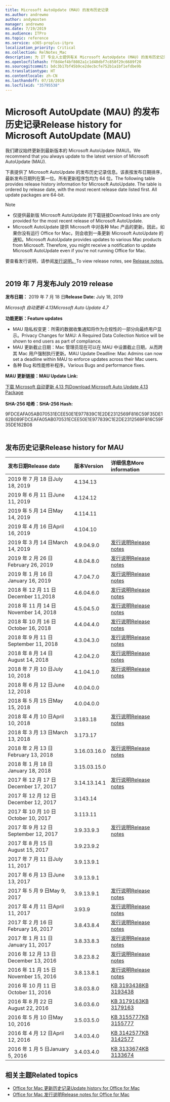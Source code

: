 ```yaml
---
title: Microsoft AutoUpdate (MAU) 的发布历史记录
ms.author: andrewmo
author: andymosten
manager: andrewmo
ms.date: 7/19/2019
ms.audience: ITPro
ms.topic: reference
ms.service: o365-proplus-itpro
localization_priority: Critical
ms.collection: RelNotes_Mac
description: 为 IT 专业人士提供有关 Microsoft AutoUpdate (MAU) 的发布历史记录
ms.openlocfilehash: ff8d4ef4bf8082a1c1d40dbf7c850f29c6689f20
ms.sourcegitcommit: bdc3b17bf45b9ce2decbcfe752b1a1bf1efdbe9b
ms.translationtype: HT
ms.contentlocale: zh-CN
ms.lasthandoff: 07/18/2019
ms.locfileid: "35795538"
---
```

# <a name="release-history-for-microsoft-autoupdate-mau"></a><span data-ttu-id="956b3-103">Microsoft AutoUpdate (MAU) 的发布历史记录</span><span class="sxs-lookup"><span data-stu-id="956b3-103">Release history for Microsoft AutoUpdate (MAU)</span></span>
 
<span data-ttu-id="956b3-104">我们建议始终更新到最新版本的 Microsoft AutoUpdate (MAU)。</span><span class="sxs-lookup"><span data-stu-id="956b3-104">We recommend that you always update to the latest version of Microsoft AutoUpdate (MAU).</span></span>

<span data-ttu-id="956b3-p101">下表提供了 Microsoft AutoUpdate 的发布历史记录信息。该表按发布日期排序，最新发布日期列在第一位。所有更新程序包均为 64 位。</span><span class="sxs-lookup"><span data-stu-id="956b3-p101">The following table provides release history information for Microsoft AutoUpdate. The table is ordered by release date, with the most recent release date listed first. All update packages are 64-bit.</span></span>


> [!NOTE]
> 
> - <span data-ttu-id="956b3-108">仅提供最新版 Microsoft AutoUpdate 的下载链接</span><span class="sxs-lookup"><span data-stu-id="956b3-108">Download links are only provided for the most recent release of Microsoft AutoUpdate.</span></span>
> - <span data-ttu-id="956b3-p102">Microsoft AutoUpdate 提供 Microsoft 中对各种 Mac 产品的更新。因此，如果你没有运行 Office for Mac，则会收到一条更新 Microsoft AutoUpdate 的通知。</span><span class="sxs-lookup"><span data-stu-id="956b3-p102">Microsoft AutoUpdate provides updates to various Mac products from Microsoft. Therefore, you might receive a notification to update Microsoft AutoUpdate even if you're not running Office for Mac.</span></span>

<span data-ttu-id="956b3-111">要查看发行说明，请参阅[发行说明。](release-notes-office-for-mac.md)</span><span class="sxs-lookup"><span data-stu-id="956b3-111">To view release notes, see [Release notes.](release-notes-office-for-mac.md)</span></span><br/><br/>

## <a name="july-2019-release"></a><span data-ttu-id="956b3-112">2019 年 7 月发布</span><span class="sxs-lookup"><span data-stu-id="956b3-112">July 2019 release</span></span>

<span data-ttu-id="956b3-113">**发布日期：** 2019 年 7 月 18 日</span><span class="sxs-lookup"><span data-stu-id="956b3-113">**Release Date:** July 18, 2019</span></span>

<span data-ttu-id="956b3-114">*Microsoft 自动更新 4.13*</span><span class="sxs-lookup"><span data-stu-id="956b3-114">*Microsoft Auto Update 4.7*</span></span>

 <span data-ttu-id="956b3-115">**功能更新：**</span><span class="sxs-lookup"><span data-stu-id="956b3-115">**Feature updates**</span></span>

- <span data-ttu-id="956b3-116">MAU 隐私权变更：所需的数据收集通知将作为合规性的一部分向最终用户显示。</span><span class="sxs-lookup"><span data-stu-id="956b3-116">Privacy Changes for MAU: A Required Data Collection Notice will be shown to end users as part of compliance.</span></span>
- <span data-ttu-id="956b3-117">MAU 更新截止日期：Mac 管理员现在可以在 MAU 中设置截止日期，从而跨其 Mac 用户强制执行更新。</span><span class="sxs-lookup"><span data-stu-id="956b3-117">MAU Update Deadline: Mac Admins can now set a deadline within MAU to enforce updates across their Mac users.</span></span>
- <span data-ttu-id="956b3-118">各种 Bug 和性能修补程序。</span><span class="sxs-lookup"><span data-stu-id="956b3-118">Various Bugs and performance fixes.</span></span>

<span data-ttu-id="956b3-119">**MAU 更新链接：**</span><span class="sxs-lookup"><span data-stu-id="956b3-119">**MAU Update Link:**</span></span>

[<span data-ttu-id="956b3-120">下载 Microsoft 自动更新 4.13 包</span><span class="sxs-lookup"><span data-stu-id="956b3-120">Download Microsoft Auto Update 4.13 Package</span></span>](https://officecdn-microsoft-com.akamaized.net/pr/C1297A47-86C4-4C1F-97FA-950631F94777/MacAutoupdate/Microsoft_AutoUpdate_4.13.19071800_Updater.pkg)<br/>
<br/>
<span data-ttu-id="956b3-121">**SHA-256 哈希：**</span><span class="sxs-lookup"><span data-stu-id="956b3-121">**SHA-256 Hash:**</span></span>

<span data-ttu-id="956b3-122">9FDCEAFA05AB070531ECEE50E1E977839C1E2DE2312569F816C59F35DE162B08</span><span class="sxs-lookup"><span data-stu-id="956b3-122">9FDCEAFA05AB070531ECEE50E1E977839C1E2DE2312569F816C59F35DE162B08</span></span>
<br/><br/>

## <a name="release-history"></a><span data-ttu-id="956b3-123">发布历史记录</span><span class="sxs-lookup"><span data-stu-id="956b3-123">Release history for MAU</span></span>

|<span data-ttu-id="956b3-124">**发布日期**</span><span class="sxs-lookup"><span data-stu-id="956b3-124">**Release date**</span></span>|<span data-ttu-id="956b3-125">**版本**</span><span class="sxs-lookup"><span data-stu-id="956b3-125">**Version**</span></span>|<span data-ttu-id="956b3-126">**详细信息**</span><span class="sxs-lookup"><span data-stu-id="956b3-126">**More information**</span></span>||
|:-----|:-----|:-----|:-----|
|<span data-ttu-id="956b3-127">2019 年 7 月 18 日</span><span class="sxs-lookup"><span data-stu-id="956b3-127">July 18, 2019</span></span> <br/>|<span data-ttu-id="956b3-128">4.13</span><span class="sxs-lookup"><span data-stu-id="956b3-128">4.13</span></span> <br/> |  <br/> ||
|<span data-ttu-id="956b3-129">2019 年 6 月 11 日</span><span class="sxs-lookup"><span data-stu-id="956b3-129">June 11, 2019</span></span> <br/>|<span data-ttu-id="956b3-130">4.12</span><span class="sxs-lookup"><span data-stu-id="956b3-130">4.12</span></span> <br/> | <br/> ||
|<span data-ttu-id="956b3-131">2019 年 5 月 14 日</span><span class="sxs-lookup"><span data-stu-id="956b3-131">May 14, 2019</span></span> <br/>|<span data-ttu-id="956b3-132">4.11</span><span class="sxs-lookup"><span data-stu-id="956b3-132">4.11</span></span> <br/> |  <br/> | <br/> |
|<span data-ttu-id="956b3-133">2019 年 4 月 16 日</span><span class="sxs-lookup"><span data-stu-id="956b3-133">April 16, 2019</span></span> <br/>|<span data-ttu-id="956b3-134">4.10</span><span class="sxs-lookup"><span data-stu-id="956b3-134">4.10</span></span> <br/> |  <br/> |<br/> |
|<span data-ttu-id="956b3-135">2019 年 3 月 14 日</span><span class="sxs-lookup"><span data-stu-id="956b3-135">March 14, 2019</span></span> <br/>|<span data-ttu-id="956b3-136">4.9.0</span><span class="sxs-lookup"><span data-stu-id="956b3-136">4.9.0</span></span> <br/> | [<span data-ttu-id="956b3-137">发行说明</span><span class="sxs-lookup"><span data-stu-id="956b3-137">Release notes</span></span>](release-notes-office-for-mac.md#march-2019-release) <br/> | <br/> |
|<span data-ttu-id="956b3-138">2019 年 2 月 26 日</span><span class="sxs-lookup"><span data-stu-id="956b3-138">February 26, 2019</span></span> <br/>|<span data-ttu-id="956b3-139">4.8.0</span><span class="sxs-lookup"><span data-stu-id="956b3-139">4.8.0</span></span> <br/> | [<span data-ttu-id="956b3-140">发行说明</span><span class="sxs-lookup"><span data-stu-id="956b3-140">Release notes</span></span>](release-notes-office-for-mac.md#february-2019-release) <br/> |<br/> |
|<span data-ttu-id="956b3-141">2019 年 1 月 16 日</span><span class="sxs-lookup"><span data-stu-id="956b3-141">January 16, 2019</span></span> <br/>|<span data-ttu-id="956b3-142">4.7.0</span><span class="sxs-lookup"><span data-stu-id="956b3-142">4.7.0</span></span> <br/> | [<span data-ttu-id="956b3-143">发行说明</span><span class="sxs-lookup"><span data-stu-id="956b3-143">Release notes</span></span>](release-notes-office-for-mac.md#january-2019-release) <br/> | |
|<span data-ttu-id="956b3-144">2018 年 12 月 11 日</span><span class="sxs-lookup"><span data-stu-id="956b3-144">December 11,2018</span></span> <br/>|<span data-ttu-id="956b3-145">4.6.0</span><span class="sxs-lookup"><span data-stu-id="956b3-145">4.6.0</span></span> <br/> | [<span data-ttu-id="956b3-146">发行说明</span><span class="sxs-lookup"><span data-stu-id="956b3-146">Release notes</span></span>](release-notes-office-for-mac.md#december-2018-release) <br/> ||
|<span data-ttu-id="956b3-147">2018 年 11 月 14 日</span><span class="sxs-lookup"><span data-stu-id="956b3-147">November 14, 2018</span></span> <br/> |<span data-ttu-id="956b3-148">4.5.0</span><span class="sxs-lookup"><span data-stu-id="956b3-148">4.5.0</span></span> <br/> |[<span data-ttu-id="956b3-149">发行说明</span><span class="sxs-lookup"><span data-stu-id="956b3-149">Release notes</span></span>](release-notes-office-for-mac.md#november-2018-release) <br/> | |
|<span data-ttu-id="956b3-150">2018 年 10 月 16 日</span><span class="sxs-lookup"><span data-stu-id="956b3-150">October 16, 2018</span></span> <br/> |<span data-ttu-id="956b3-151">4.4.0</span><span class="sxs-lookup"><span data-stu-id="956b3-151">4.4.0</span></span> <br/> |[<span data-ttu-id="956b3-152">发行说明</span><span class="sxs-lookup"><span data-stu-id="956b3-152">Release notes</span></span>](release-notes-office-for-mac.md#october-2018-release) <br/> | |
|<span data-ttu-id="956b3-153">2018 年 9 月 11 日</span><span class="sxs-lookup"><span data-stu-id="956b3-153">September 11, 2018</span></span>  <br/> |<span data-ttu-id="956b3-154">4.3.0</span><span class="sxs-lookup"><span data-stu-id="956b3-154">4.3.0</span></span>  <br/> |[<span data-ttu-id="956b3-155">发行说明</span><span class="sxs-lookup"><span data-stu-id="956b3-155">Release notes</span></span>](release-notes-office-for-mac.md#september-2018-release) <br/> | |
|<span data-ttu-id="956b3-156">2018 年 8 月 14 日</span><span class="sxs-lookup"><span data-stu-id="956b3-156">August 14, 2018</span></span>  <br/> |<span data-ttu-id="956b3-157">4.2.0</span><span class="sxs-lookup"><span data-stu-id="956b3-157">4.2.0</span></span>  <br/> |[<span data-ttu-id="956b3-158">发行说明</span><span class="sxs-lookup"><span data-stu-id="956b3-158">Release notes</span></span>](release-notes-office-for-mac.md#august-2018-release) <br/> | |
|<span data-ttu-id="956b3-159">2018 年 7 月 10 日</span><span class="sxs-lookup"><span data-stu-id="956b3-159">July 10, 2018</span></span>  <br/> |<span data-ttu-id="956b3-160">4.1.0</span><span class="sxs-lookup"><span data-stu-id="956b3-160">4.1.0</span></span>  <br/> |[<span data-ttu-id="956b3-161">发行说明</span><span class="sxs-lookup"><span data-stu-id="956b3-161">Release notes</span></span>](release-notes-office-for-mac.md#july-2018-release) <br/> | |
|<span data-ttu-id="956b3-162">2018 年 6 月 12 日</span><span class="sxs-lookup"><span data-stu-id="956b3-162">June 12, 2018</span></span>  <br/> |<span data-ttu-id="956b3-163">4.0.0</span><span class="sxs-lookup"><span data-stu-id="956b3-163">4.0.0</span></span>  <br/> |||
|<span data-ttu-id="956b3-164">2018 年 5 月 15 日</span><span class="sxs-lookup"><span data-stu-id="956b3-164">May 15, 2018</span></span>  <br/> |<span data-ttu-id="956b3-165">4.0.0</span><span class="sxs-lookup"><span data-stu-id="956b3-165">4.0.0</span></span>  <br/> |||
|<span data-ttu-id="956b3-166">2018 年 4 月 10 日</span><span class="sxs-lookup"><span data-stu-id="956b3-166">April 10, 2018</span></span>  <br/> |<span data-ttu-id="956b3-167">3.18</span><span class="sxs-lookup"><span data-stu-id="956b3-167">3.18</span></span>  <br/> |[<span data-ttu-id="956b3-168">发行说明</span><span class="sxs-lookup"><span data-stu-id="956b3-168">Release notes</span></span>](release-notes-office-for-mac.md#april-2018-release) <br/> ||
|<span data-ttu-id="956b3-169">2018 年 3 月 13 日</span><span class="sxs-lookup"><span data-stu-id="956b3-169">March 13, 2018</span></span>  <br/> |<span data-ttu-id="956b3-170">3.17</span><span class="sxs-lookup"><span data-stu-id="956b3-170">3.17</span></span>  <br/> |||
|<span data-ttu-id="956b3-171">2018 年 2 月 13 日</span><span class="sxs-lookup"><span data-stu-id="956b3-171">February 13, 2018</span></span>  <br/> |<span data-ttu-id="956b3-172">3.16.0</span><span class="sxs-lookup"><span data-stu-id="956b3-172">3.16.0</span></span>  <br/> |[<span data-ttu-id="956b3-173">发行说明</span><span class="sxs-lookup"><span data-stu-id="956b3-173">Release notes</span></span>](release-notes-office-for-mac.md#february-2018-release) <br/> | <br/> |
|<span data-ttu-id="956b3-174">2018 年 1 月 18 日</span><span class="sxs-lookup"><span data-stu-id="956b3-174">January 18, 2018</span></span>  <br/> |<span data-ttu-id="956b3-175">3.15.0</span><span class="sxs-lookup"><span data-stu-id="956b3-175">3.15.0</span></span>  <br/> |<br/> |
|<span data-ttu-id="956b3-176">2017 年 12 月 17 日</span><span class="sxs-lookup"><span data-stu-id="956b3-176">December 17, 2017</span></span>  <br/> |<span data-ttu-id="956b3-177">3.14.1</span><span class="sxs-lookup"><span data-stu-id="956b3-177">3.14.1</span></span>  <br/> |[<span data-ttu-id="956b3-178">发行说明</span><span class="sxs-lookup"><span data-stu-id="956b3-178">Release notes</span></span>](release-notes-office-for-mac.md#december-2017-release) <br/> | <br/> |
|<span data-ttu-id="956b3-179">2017 年 12 月 12 日</span><span class="sxs-lookup"><span data-stu-id="956b3-179">December 12, 2017</span></span>  <br/> |<span data-ttu-id="956b3-180">3.14</span><span class="sxs-lookup"><span data-stu-id="956b3-180">3.14</span></span>  <br/> ||  <br/> |
|<span data-ttu-id="956b3-181">2017 年 10 月 10 日</span><span class="sxs-lookup"><span data-stu-id="956b3-181">October 10, 2017</span></span>  <br/> |<span data-ttu-id="956b3-182">3.11</span><span class="sxs-lookup"><span data-stu-id="956b3-182">3.11</span></span>  <br/> ||<br/> |
|<span data-ttu-id="956b3-183">2017 年 9 月 12 日</span><span class="sxs-lookup"><span data-stu-id="956b3-183">September 12, 2017</span></span>  <br/> |<span data-ttu-id="956b3-184">3.9.3</span><span class="sxs-lookup"><span data-stu-id="956b3-184">3.9.3</span></span>  <br/> |[<span data-ttu-id="956b3-185">发行说明</span><span class="sxs-lookup"><span data-stu-id="956b3-185">Release notes</span></span>](release-notes-office-for-mac.md#september-2017-release) <br/> |<br/> |
|<span data-ttu-id="956b3-186">2017 年 8 月 15 日</span><span class="sxs-lookup"><span data-stu-id="956b3-186">August 15, 2017</span></span>  <br/> |<span data-ttu-id="956b3-187">3.9.2</span><span class="sxs-lookup"><span data-stu-id="956b3-187">3.9.2</span></span>  <br/> || <br/> |
|<span data-ttu-id="956b3-188">2017 年 7 月 11 日</span><span class="sxs-lookup"><span data-stu-id="956b3-188">July 11, 2017</span></span>  <br/> |<span data-ttu-id="956b3-189">3.9.1</span><span class="sxs-lookup"><span data-stu-id="956b3-189">3.9.1</span></span>  <br/> || <br/> |
|<span data-ttu-id="956b3-190">2017 年 6 月 13 日</span><span class="sxs-lookup"><span data-stu-id="956b3-190">June 13, 2017</span></span>  <br/> |<span data-ttu-id="956b3-191">3.9.1</span><span class="sxs-lookup"><span data-stu-id="956b3-191">3.9.1</span></span>  <br/> || <br/> |
|<span data-ttu-id="956b3-192">2017 年 5 月 9 日</span><span class="sxs-lookup"><span data-stu-id="956b3-192">May 9, 2017</span></span>  <br/> |<span data-ttu-id="956b3-193">3.9.1</span><span class="sxs-lookup"><span data-stu-id="956b3-193">3.9.1</span></span>  <br/> |[<span data-ttu-id="956b3-194">发行说明</span><span class="sxs-lookup"><span data-stu-id="956b3-194">Release notes</span></span>](release-notes-office-for-mac.md#may-2017-release) <br/> | <br/> |
|<span data-ttu-id="956b3-195">2017 年 4 月 11 日</span><span class="sxs-lookup"><span data-stu-id="956b3-195">April 11, 2017</span></span>  <br/> |<span data-ttu-id="956b3-196">3.9</span><span class="sxs-lookup"><span data-stu-id="956b3-196">3.9</span></span>  <br/> |[<span data-ttu-id="956b3-197">发行说明</span><span class="sxs-lookup"><span data-stu-id="956b3-197">Release notes</span></span>](release-notes-office-for-mac.md#april-2017-release) <br/> |  <br/> |
|<span data-ttu-id="956b3-198">2017 年 2 月 16 日</span><span class="sxs-lookup"><span data-stu-id="956b3-198">February 16, 2017</span></span>  <br/> |<span data-ttu-id="956b3-199">3.8.4</span><span class="sxs-lookup"><span data-stu-id="956b3-199">3.8.4</span></span>  <br/> |[<span data-ttu-id="956b3-200">发行说明</span><span class="sxs-lookup"><span data-stu-id="956b3-200">Release notes</span></span>](release-notes-office-for-mac.md#february-2017-release) <br/> | <br/> |
|<span data-ttu-id="956b3-201">2017 年 1 月 11 日</span><span class="sxs-lookup"><span data-stu-id="956b3-201">January 11, 2017</span></span>  <br/> |<span data-ttu-id="956b3-202">3.8.3</span><span class="sxs-lookup"><span data-stu-id="956b3-202">3.8.3</span></span>  <br/> |[<span data-ttu-id="956b3-203">发行说明</span><span class="sxs-lookup"><span data-stu-id="956b3-203">Release notes</span></span>](release-notes-office-for-mac.md#january-2017-release) <br/> | <br/> |
|<span data-ttu-id="956b3-204">2016 年 12 月 13 日</span><span class="sxs-lookup"><span data-stu-id="956b3-204">December 13, 2016</span></span>  <br/> |<span data-ttu-id="956b3-205">3.8.2</span><span class="sxs-lookup"><span data-stu-id="956b3-205">3.8.2</span></span>  <br/> |[<span data-ttu-id="956b3-206">发行说明</span><span class="sxs-lookup"><span data-stu-id="956b3-206">Release notes</span></span>](release-notes-office-for-mac.md#december-2016-release) <br/> | <br/> |
|<span data-ttu-id="956b3-207">2016 年 11 月 15 日</span><span class="sxs-lookup"><span data-stu-id="956b3-207">November 15, 2016</span></span>  <br/> |<span data-ttu-id="956b3-208">3.8.1</span><span class="sxs-lookup"><span data-stu-id="956b3-208">3.8.1</span></span>  <br/> |[<span data-ttu-id="956b3-209">发行说明</span><span class="sxs-lookup"><span data-stu-id="956b3-209">Release notes</span></span>](release-notes-office-for-mac.md#november-2016-release) <br/> | <br/> |
|<span data-ttu-id="956b3-210">2016 年 10 月 11 日</span><span class="sxs-lookup"><span data-stu-id="956b3-210">October 11, 2016</span></span>  <br/> |<span data-ttu-id="956b3-211">3.8.0</span><span class="sxs-lookup"><span data-stu-id="956b3-211">3.8.0</span></span>  <br/> |[<span data-ttu-id="956b3-212">KB 3193438</span><span class="sxs-lookup"><span data-stu-id="956b3-212">KB 3193438</span></span>](https://support.microsoft.com/kb/3193438) <br/> | <br/> |
|<span data-ttu-id="956b3-213">2016 年 8 月 22 日</span><span class="sxs-lookup"><span data-stu-id="956b3-213">August 22, 2016</span></span>  <br/> |<span data-ttu-id="956b3-214">3.6.0</span><span class="sxs-lookup"><span data-stu-id="956b3-214">3.6.0</span></span>  <br/> |[<span data-ttu-id="956b3-215">KB 3179163</span><span class="sxs-lookup"><span data-stu-id="956b3-215">KB 3179163</span></span>](https://support.microsoft.com/kb/3179163) <br/> | <br/> |
|<span data-ttu-id="956b3-216">2016 年 5 月 10 日</span><span class="sxs-lookup"><span data-stu-id="956b3-216">May 10, 2016</span></span>  <br/> |<span data-ttu-id="956b3-217">3.5.0</span><span class="sxs-lookup"><span data-stu-id="956b3-217">3.5.0</span></span>  <br/> |[<span data-ttu-id="956b3-218">KB 3155777</span><span class="sxs-lookup"><span data-stu-id="956b3-218">KB 3155777</span></span>](https://support.microsoft.com/kb/3155777) <br/> | <br/> |
|<span data-ttu-id="956b3-219">2016 年 4 月 12 日</span><span class="sxs-lookup"><span data-stu-id="956b3-219">April 12, 2016</span></span>  <br/> |<span data-ttu-id="956b3-220">3.4.0</span><span class="sxs-lookup"><span data-stu-id="956b3-220">3.4.0</span></span>  <br/> |[<span data-ttu-id="956b3-221">KB 3142577</span><span class="sxs-lookup"><span data-stu-id="956b3-221">KB 3142577</span></span>](https://support.microsoft.com/kb/3142577) <br/> | <br/> |
|<span data-ttu-id="956b3-222">2016 年 1 月 5 日</span><span class="sxs-lookup"><span data-stu-id="956b3-222">January 5, 2016</span></span>  <br/> |<span data-ttu-id="956b3-223">3.4.0</span><span class="sxs-lookup"><span data-stu-id="956b3-223">3.4.0</span></span>  <br/> |[<span data-ttu-id="956b3-224">KB 3133674</span><span class="sxs-lookup"><span data-stu-id="956b3-224">KB 3133674</span></span>](https://support.microsoft.com/kb/3133674) <br/> | <br/> |


## <a name="related-topics"></a><span data-ttu-id="956b3-225">相关主题</span><span class="sxs-lookup"><span data-stu-id="956b3-225">Related topics</span></span>

- [<span data-ttu-id="956b3-226">Office for Mac 更新历史记录</span><span class="sxs-lookup"><span data-stu-id="956b3-226">Update history for Office for Mac</span></span>](update-history-office-for-mac.md)
- [<span data-ttu-id="956b3-227">Office for Mac 发行说明</span><span class="sxs-lookup"><span data-stu-id="956b3-227">Release notes for Office for Mac</span></span>](release-notes-office-for-mac.md) 